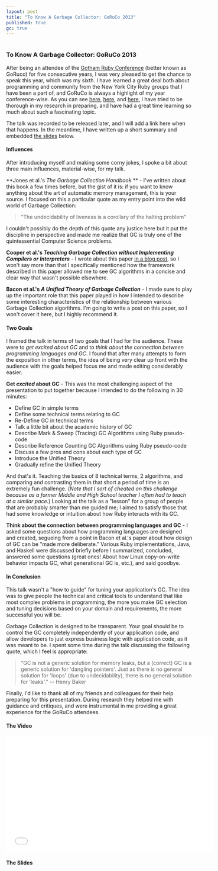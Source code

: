 ```yaml
---
layout: post
title: "To Know A Garbage Collector: GoRuCo 2013"
published: true
gc: true
---
```

# 
### To Know A Garbage Collector: GoRuCo 2013

After being an attendee of the <a href="http://goruco.com/">Gotham Ruby Conference</a> (better known as GoRuco) for five consecutive years, I was very pleased to get the chance to speak this year, which was my sixth. I have learned a great deal both about programming and community from the New York City Ruby groups that I have been a part of, and GoRuCo is always a highlight of my year conference-wise. As you can see <a href="http://michaelrbernste.in/2013/05/20/adventures-in-GC-pedagogy.html">here</a>, <a href="http://michaelrbernste.in/2013/05/28/a-generation-ago-a-thoroughly-modern-sampling.html">here</a>, and <a href="http://michaelrbernste.in/2013/06/03/real-time-garbage-collection-is-real.html">here</a>, I have tried to be thorough in my research in preparing, and have had a great time learning so much about such a fascinating topic.

The talk was recorded to be released later, and I will add a link here when that happens. In the meantime, I have written up a short summary and embedded <a href="https://speakerdeck.com/mrb/goruco-2013">the slides</a> below.

#### Influences

After introducing myself and making some corny jokes, I spoke a bit about three main influences, material-wise, for my talk.

**Jones et al.'s *The Garbage Collection Handbook* ** - I've written about this book a few times before, but the gist of it is: if you want to know anything about the art of automatic memory management, this is your source. I focused on this a particular quote as my entry point into the wild world of Garbage Collection:

> "The undecidability of liveness is a corollary of the halting problem"

I couldn't possibly do the depth of this quote any justice here but it put the discipline in perspective and made me realize that GC is truly one of the quintessential Computer Science problems.

**Cooper et al.'s *Teaching Garbage Collection without Implementing Compilers or Interpreters*** - I wrote about this paper <a href="http://michaelrbernste.in/2013/05/20/adventures-in-GC-pedagogy.html">in a blog post</a>, so I won't say more than that I specifically mentioned how the framework described in this paper allowed me to see GC algorithms in a concise and clear way that wasn't possible elsewhere.

**Bacon et al.'s *A Unified Theory of Garbage Collection*** - I made sure to play up the important role that this paper played in how I intended to describe some interesting characteristics of the relationship between various Garbage Collection algorithms. I'm going to write a post on this paper, so I won't cover it here, but I highly recommend it.

#### Two Goals

I framed the talk in terms of two goals that I had for the audience. These were to *get excited about GC* and to *think about the connection between programming languages and GC*. I found that after many attempts to form the exposition in other terms, the idea of being very clear up front with the audience with the goals helped focus me and made editing considerably easier.

**Get *excited* about GC** - This was the most challenging aspect of the presentation to put together because I intended to do the following in 30 minutes:

* Define GC in simple terms
* Define some technical terms relating to GC
* Re-Define GC in technical terms
* Talk a little bit about the academic history of GC
* Describe Mark & Sweep (Tracing) GC Algorithms using Ruby pseudo-code
* Describe Reference Counting GC Algorithms using Ruby pseudo-code
* Discuss a few pros and cons about each type of GC
* Introduce the Unified Theory
* Gradually refine the Unified Theory

And that's it. Teaching the basics of 8 technical terms, 2 algorithms, and comparing and contrasting them in that short a period of time is an extremely fun challenge. (*Note that I sort of cheated on this challenge because as a former Middle and High School teacher I often had to teach at a similar pace.*) Looking at the talk as a "lesson" for a group of people that are probably smarter than me guided me; I aimed to satisfy those that had some knowledge or intuition about how Ruby interacts with its GC.

**Think about the connection between programming languages and GC** - I asked some questions about how programming languages are designed and created, segueing from a point in Bacon et al.'s paper about how design of GC can be "made more deliberate." Various Ruby implementations, Java, and Haskell were discussed briefly before I summarized, concluded, answered some questions (great ones! About how Linux copy-on-write behavior impacts GC, what generational GC is, etc.), and said goodbye.

#### In Conclusion

This talk wasn't a "how to guide" for tuning your application's GC. The idea was to give people the technical and critical tools to understand that like most complex problems in programming, the more you make GC selection and tuning decisions based on your domain and requirements, the more successful you will be.

Garbage Collection is designed to be transparent. Your goal should be to control the GC completely independently of your application code, and allow developers to just express business logic with application code, as it was meant to be. I spent some time during the talk discussing the following quote, which I feel is appropriate:

> "GC is not a generic solution for memory leaks, but a (correct) GC is a generic solution for 'dangling pointers'. Just as there is no general solution for 'loops' (due to undecidability), there is no general solution for 'leaks'." -- Henry Baker

Finally, I'd like to thank all of my friends and colleagues for their help preparing for this presentation. During research they helped me with guidance and critiques, and were instrumental in me providing a great experience for the GoRuCo attendees.

#### The Video

<object width="560" height="315"><param name="movie" value="//www.youtube.com/v/t8dj56h2gbg?version=3&amp;hl=en_US&amp;rel=0"></param><param name="allowFullScreen" value="true"></param><param name="allowscriptaccess" value="always"></param><embed src="//www.youtube.com/v/t8dj56h2gbg?version=3&amp;hl=en_US&amp;rel=0" type="application/x-shockwave-flash" width="560" height="315" allowscriptaccess="always" allowfullscreen="true"></embed></object>

#### The Slides
# 

<script async class="speakerdeck-embed" data-id="123a0ac0b2730130eaf05236bfdba4c0" data-ratio="1.2994923857868" src="//speakerdeck.com/assets/embed.js"></script>
